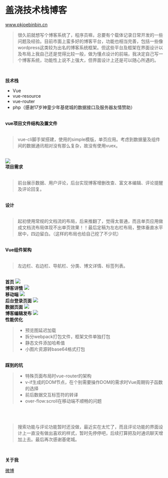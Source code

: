 ﻿# 盖浇技术栈博客
www.pkjoebinbin.cn

>很久前就想写个博客系统了，程序员嘛，总要有个载体记录日常开发的一些问题及经验。目前市面上蛮多好的博客平台，功能也相当完善，包括一些像wordpress这类较为出名的博客系统框架。但这些平台及框架在界面设计以及布局上我自己还是觉得比较一般，做为懂点设计的前端，我决定自己写一个博客系统，功能性上说不上强大，但界面设计上还是可以随心所遇的。

<br/>

<strong>技术栈</strong>

 - Vue
 - vue-resource
 - vue-router
 - php（感谢17岁神童少年基佬城的数据接口及服务器友情赞助）

<br/>
<strong>vue项目文件结构及置文件</strong>

<br/>
<br/>

> vue-cli脚手架搭建，使用的simple模版，单页应用。考虑到数据量及组件间的数据通讯相对没有那么复杂，故没有使用vuex。

<br/>

<img src="https://github.com/pkjoebinbin/Blog/blob/master/readme%E9%A2%84%E8%A7%88%E5%9B%BE/package%E9%85%8D%E7%BD%AE%E6%96%87%E4%BB%B6.png"/>




<br/>
<strong>项目需求</strong>

<br/>
<br/>

> 前台展示数据、用户评论，后台实现博客增删改查、富文本编辑、评论提醒及评论回复。

<br/>
<strong>设计</strong>

<br/>
<br/>


> 起初使用常规的文档流的布局，后来推翻了，觉得太普通，而且单页应用做成文档流布局体现不出单页效果！！最后定稿为左右栏布局，整体垂直水平居中，四边留白。（这样的布局也给自己挖了不少坑）

<br/>
<strong>Vue组件架构</strong>

<br/>
<br/>

> 左边栏、右边栏、导航栏、分类、博文详情、标签列表。



  
<br/>
<strong>首页</strong>
<img src="https://github.com/pkjoebinbin/Blog/blob/master/readme%E9%A2%84%E8%A7%88%E5%9B%BE/index.png" />


<br/>
<strong>博客详情</strong>
<img src="https://github.com/pkjoebinbin/Blog/blob/master/readme%E9%A2%84%E8%A7%88%E5%9B%BE/detail.png" />


<br/>
<strong>移动端</strong>
<img src="https://github.com/pkjoebinbin/Blog/blob/master/readme%E9%A2%84%E8%A7%88%E5%9B%BE/%E7%A7%BB%E5%8A%A8%E7%AB%AF.png" />


<br/>
<strong>后台登录页面</strong>
<img src="https://github.com/pkjoebinbin/Blog/blob/master/readme%E9%A2%84%E8%A7%88%E5%9B%BE/login.png" />

<br/>
<strong>数据页面</strong>
<img src="https://github.com/pkjoebinbin/Blog/blob/master/readme%E9%A2%84%E8%A7%88%E5%9B%BE/dashboard.png" />

<br/>
<strong>博客编辑发布</strong>
<img src="https://github.com/pkjoebinbin/Blog/blob/master/readme%E9%A2%84%E8%A7%88%E5%9B%BE/adminDetail.png" />


<br/>
<strong>性能优化</strong>

<br/>

>  - 预览图延迟加载
>  - 拆分webpack打包文件，框架文件单独打包
>  - 静态文件添加哈希值
>  - 小图片资源转base64格式打包


<br/>
<strong>踩到的坑</strong>

<br/>


> - 特殊页面布局时vue-router的架构
> - v-if生成的DOM节点，在个别需要操作DOM的需求时Vue周期钩子函数的选择
> - 前后数据交互标签符的转译
> - over-flow:scroll在移动端不顺畅的问题



<br/>
<br/>

> 搜索功能与评论功能暂时还没做，最近实在太忙了，而且评论功能的界面设计上一直没有做出喜欢的样式，暂时先停停吧，后续打算把及时通讯聊天增加上去。最后再次感谢基佬城。

<br/>

<strong>关于我</strong>

 <a href="http://weibo.com/1045764092/profile?topnav=1&wvr=6&is_all=1">微博</a>